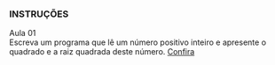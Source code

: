 ### INSTRUÇÕES  

Aula 01  
Escreva um programa que lê um número positivo inteiro e apresente o quadrado
e a raiz quadrada deste número. [Confira](https://github.com/alessandrocarvalhobrazil/Algoritmos-em-C/blob/master/Condicional%20Simples/Aula%20-%2001%20-%20Raiz%20Quadrada)

